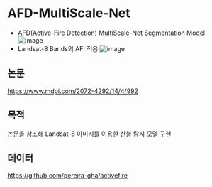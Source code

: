 # AFD-MultiScale-Net
- AFD(Active-Fire Detection) MultiScale-Net Segmentation Model
 ![image](https://github.com/AIKONG2024/AFD-MultiScale-Net/assets/154941894/bcadcf51-d3b4-45c4-bf50-a7ce8c476ec4)
- Landsat-8 Bands의 AFI 적용
 ![image](https://github.com/AIKONG2024/AFD-MultiScale-Net/assets/154941894/b5b11c07-b907-4c44-87c5-e740a219a998)

## 논문 
https://www.mdpi.com/2072-4292/14/4/992

## 목적  
논문을 참조해 Landsat-8 이미지를 이용한 산불 탐지 모델 구현

## 데이터  
https://github.com/pereira-gha/activefire
